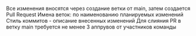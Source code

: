 Все изменения вносятся через создание ветки от main, затем создается Pull Request 
Имена веток: по наименованию планируемых изменений
Стиль коммитов - описание внесенных изменений
Для слияния PR в ветку main требуется не менее 3 аппрувов от участников команды
